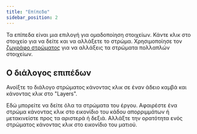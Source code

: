 ```yaml
---
title: "Επίπεδα"
sidebar_position: 2
---
```


Τα επίπεδα είναι μια επιλογή για ομαδοποίηση στοιχείων. Κάντε κλικ στο στοιχείο για να δείτε και να αλλάξετε το στρώμα. Χρησιμοποίησε τον [ζωγράφο στρώματος](painters/layer.md) για να αλλάξεις τα στρώματα πολλαπλών στοιχείων.

## Ο διάλογος επιπέδων

Ανοίξτε το διάλογο στρώματος κάνοντας κλικ σε έναν άδειο καμβά και κάνοντας κλικ στο "Layers".

Εδώ μπορείτε να δείτε όλα τα στρώματα του έργου. Αφαιρέστε ένα στρώμα κάνοντας κλικ στο εικονίδιο του κάδου απορριμμάτων ή μετακινείστε προς τα αριστερά ή δεξιά. Αλλάξτε την ορατότητα ενός στρώματος κάνοντας κλικ στο εικονίδιο του ματιού.
